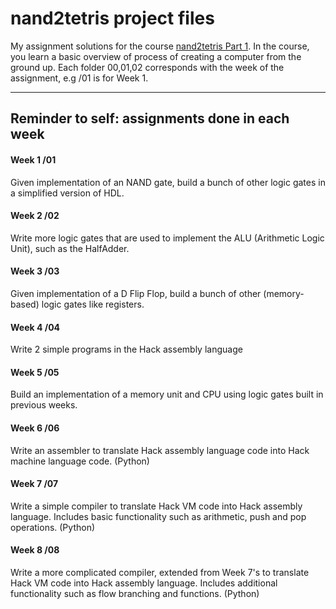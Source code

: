 # nand2tetris project files

My assignment solutions for the course [nand2tetris Part 1](https://www.coursera.org/learn/build-a-computer). In the course, you learn a basic overview of process of creating
a computer from the ground up. Each folder 00,01,02 corresponds with the week of the assignment, e.g /01 is for Week 1.

---

## Reminder to self: assignments done in each week

#### Week 1 /01
Given implementation of an NAND gate, build a bunch of other logic gates in a simplified version of HDL.

#### Week 2 /02
Write more logic gates that are used to implement the ALU (Arithmetic Logic Unit), such as the HalfAdder.

#### Week 3 /03
Given implementation of a D Flip Flop, build a bunch of other (memory-based) logic gates like registers.

#### Week 4 /04
Write 2 simple programs in the Hack assembly language

#### Week 5 /05
Build an implementation of a memory unit and CPU using logic gates built in previous weeks.

#### Week 6 /06
Write an assembler to translate Hack assembly language code into Hack machine language code. (Python)

#### Week 7 /07
Write a simple compiler to translate Hack VM code into Hack assembly language. Includes basic 
functionality such as arithmetic, push and pop operations. (Python)

#### Week 8 /08
Write a more complicated compiler, extended from Week 7's to translate Hack VM code into Hack assembly language. Includes additional functionality such as flow branching and functions. (Python)